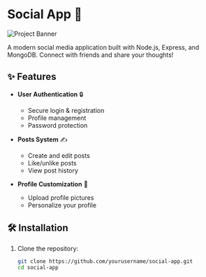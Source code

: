 # Social App 🚀

![Project Banner](https://github.com/maaz81/Thought-Sharing-WebApp) <!-- Replace with actual banner -->

A modern social media application built with Node.js, Express, and MongoDB. Connect with friends and share your thoughts!

## ✨ Features

- **User Authentication** 🔒
  - Secure login & registration
  - Profile management
  - Password protection

- **Posts System** ✍️
  - Create and edit posts
  - Like/unlike posts
  - View post history

- **Profile Customization** 🎨
  - Upload profile pictures
  - Personalize your profile

## 🛠️ Installation

1. Clone the repository:
   ```bash
   git clone https://github.com/yourusername/social-app.git
   cd social-app
